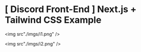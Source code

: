 # [ Discord Front-End ] Next.js + Tailwind CSS Example

<img src"./imgs/i1.png" /> 


<img src"./imgs/i2.png" /> 
